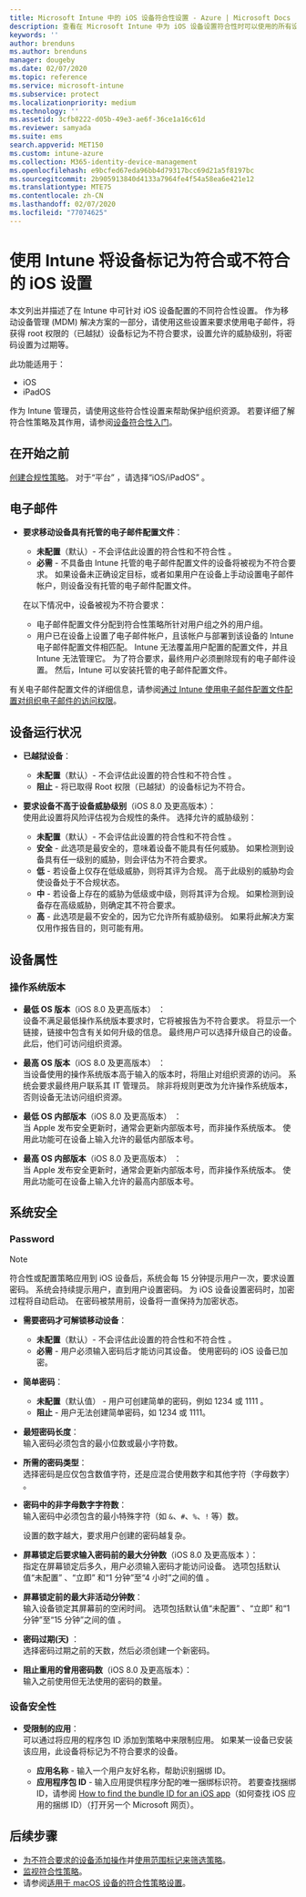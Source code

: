 ```yaml
---
title: Microsoft Intune 中的 iOS 设备符合性设置 - Azure | Microsoft Docs
description: 查看在 Microsoft Intune 中为 iOS 设备设置符合性时可以使用的所有设置的列表。 需要使用电子邮件，检查越狱或取得 root 权限的设备，设置允许的最小和最大操作系统，设置任何密码限制（包括密码长度和设备非活动性），限制应用等。
keywords: ''
author: brenduns
ms.author: brenduns
manager: dougeby
ms.date: 02/07/2020
ms.topic: reference
ms.service: microsoft-intune
ms.subservice: protect
ms.localizationpriority: medium
ms.technology: ''
ms.assetid: 3cfb8222-d05b-49e3-ae6f-36ce1a16c61d
ms.reviewer: samyada
ms.suite: ems
search.appverid: MET150
ms.custom: intune-azure
ms.collection: M365-identity-device-management
ms.openlocfilehash: e9bcfed67eda96bb4d79317bcc69d21a5f8197bc
ms.sourcegitcommit: 2b905913840d4133a7964fe4f54a58ea6e421e12
ms.translationtype: MTE75
ms.contentlocale: zh-CN
ms.lasthandoff: 02/07/2020
ms.locfileid: "77074625"
---
```

# <a name="ios-settings-to-mark-devices-as-compliant-or-not-compliant-using-intune"></a>使用 Intune 将设备标记为符合或不符合的 iOS 设置

本文列出并描述了在 Intune 中可针对 iOS 设备配置的不同符合性设置。 作为移动设备管理 (MDM) 解决方案的一部分，请使用这些设置来要求使用电子邮件，将获得 root 权限的（已越狱）设备标记为不符合要求，设置允许的威胁级别，将密码设置为过期等。

此功能适用于：

- iOS
- iPadOS

作为 Intune 管理员，请使用这些符合性设置来帮助保护组织资源。 若要详细了解符合性策略及其作用，请参阅[设备符合性入门](device-compliance-get-started.md)。

## <a name="before-you-begin"></a>在开始之前

[创建合规性策略](create-compliance-policy.md#create-the-policy)。 对于“平台”  ，请选择“iOS/iPadOS”  。

## <a name="email"></a>电子邮件

- **要求移动设备具有托管的电子邮件配置文件**：  
  - **未配置**（默认）- 不会评估此设置的符合性和不符合性  。
  - **必需** - 不具备由 Intune 托管的电子邮件配置文件的设备将被视为不符合要求。 如果设备未正确设定目标，或者如果用户在设备上手动设置电子邮件帐户，则设备没有托管的电子邮件配置文件。

  在以下情况中，设备被视为不符合要求：  
  - 电子邮件配置文件分配到符合性策略所针对用户组之外的用户组。
  - 用户已在设备上设置了电子邮件帐户，且该帐户与部署到该设备的 Intune 电子邮件配置文件相匹配。 Intune 无法覆盖用户配置的配置文件，并且 Intune 无法管理它。 为了符合要求，最终用户必须删除现有的电子邮件设置。 然后，Intune 可以安装托管的电子邮件配置文件。  

有关电子邮件配置文件的详细信息，请参阅[通过 Intune 使用电子邮件配置文件配置对组织电子邮件的访问权限](../configuration/email-settings-configure.md)。

## <a name="device-health"></a>设备运行状况

- **已越狱设备**：  
  - **未配置**（默认）- 不会评估此设置的符合性和不符合性  。
  - **阻止** - 将已取得 Root 权限（已越狱）的设备标记为不符合。  

- **要求设备不高于设备威胁级别**（iOS 8.0 及更高版本）：   
  使用此设置将风险评估视为合规性的条件。 选择允许的威胁级别：  
  - **未配置**（默认）- 不会评估此设置的符合性和不符合性  。
  - **安全** - 此选项是最安全的，意味着设备不能具有任何威胁。 如果检测到设备具有任一级别的威胁，则会评估为不符合要求。
  - **低** - 若设备上仅存在低级威胁，则将其评为合规。 高于此级别的威胁均会使设备处于不合规状态。
  - **中** - 若设备上存在的威胁为低级或中级，则将其评为合规。 如果检测到设备存在高级威胁，则确定其不符合要求。
  - **高** - 此选项是最不安全的，因为它允许所有威胁级别。 如果将此解决方案仅用作报告目的，则可能有用。

## <a name="device-properties"></a>设备属性

### <a name="operating-system-version"></a>操作系统版本  

- **最低 OS 版本**（iOS 8.0 及更高版本）  ：  
  设备不满足最低操作系统版本要求时，它将被报告为不符合要求。 将显示一个链接，链接中包含有关如何升级的信息。 最终用户可以选择升级自己的设备。 此后，他们可访问组织资源。

- **最高 OS 版本**（iOS 8.0 及更高版本）  ：  
  当设备使用的操作系统版本高于输入的版本时，将阻止对组织资源的访问。 系统会要求最终用户联系其 IT 管理员。 除非将规则更改为允许操作系统版本，否则设备无法访问组织资源。

- **最低 OS 内部版本**（iOS 8.0 及更高版本）  ：  
  当 Apple 发布安全更新时，通常会更新内部版本号，而非操作系统版本。 使用此功能可在设备上输入允许的最低内部版本号。

- **最高 OS 内部版本**（iOS 8.0 及更高版本）  ：  
  当 Apple 发布安全更新时，通常会更新内部版本号，而非操作系统版本。 使用此功能可在设备上输入允许的最高内部版本号。

## <a name="system-security"></a>系统安全

### <a name="password"></a>Password

> [!NOTE]
> 符合性或配置策略应用到 iOS 设备后，系统会每 15 分钟提示用户一次，要求设置密码。 系统会持续提示用户，直到用户设置密码。 为 iOS 设备设置密码时，加密过程将自动启动。 在密码被禁用前，设备将一直保持为加密状态。

- **需要密码才可解锁移动设备**：  
  - **未配置**（默认）- 不会评估此设置的符合性和不符合性  。  
  - **必需** - 用户必须输入密码后才能访问其设备。 使用密码的 iOS 设备已加密。

- **简单密码**：  
  - **未配置**（默认值）  - 用户可创建简单的密码，例如 1234  或 1111  。
  - **阻止** - 用户无法创建简单密码，如 1234 或 1111。   

- **最短密码长度**：  
  输入密码必须包含的最小位数或最小字符数。  

- **所需的密码类型**：  
  选择密码是应仅包含数值字符，还是应混合使用数字和其他字符（字母数字）   。

- **密码中的非字母数字字符数**：  
  输入密码中必须包含的最小特殊字符（如 `&`、`#`、`%`、`!` 等）数。 

  设置的数字越大，要求用户创建的密码越复杂。

- **屏幕锁定后要求输入密码前的最大分钟数**（iOS 8.0 及更高版本  ）：  
  指定在屏幕锁定后多久，用户必须输入密码才能访问设备。 选项包括默认值“未配置”  、“立即”  和“1 分钟”至“4 小时”之间的值   。

- **屏幕锁定前的最大非活动分钟数**：  
  输入设备锁定其屏幕前的空闲时间。 选项包括默认值“未配置”  、“立即”  和“1 分钟”至“15 分钟”之间的值   。

- **密码过期(天)** ：  
  选择密码过期之前的天数，然后必须创建一个新密码。 

- **阻止重用的曾用密码数**（iOS 8.0 及更高版本）：    
  输入之前使用但无法使用的密码的数量。

### <a name="device-security"></a>设备安全性

- **受限制的应用**：  
  可以通过将应用的程序包 ID 添加到策略中来限制应用。 如果某一设备已安装该应用，此设备将标记为不符合要求的设备。

  - **应用名称** - 输入一个用户友好名称，帮助识别捆绑 ID。
  - **应用程序包 ID** - 输入应用提供程序分配的唯一捆绑标识符。 若要查找捆绑 ID，请参阅 [How to find the bundle ID for an iOS app](https://support.microsoft.com/help/4294074/how-to-find-the-bundle-id-for-an-ios-app)（如何查找 iOS 应用的捆绑 ID）（打开另一个 Microsoft 网页）。  

## <a name="next-steps"></a>后续步骤

- [为不符合要求的设备添加操作](actions-for-noncompliance.md)并[使用范围标记来筛选策略](../fundamentals/scope-tags.md)。
- [监视符合性策略](compliance-policy-monitor.md)。
- 请参阅[适用于 macOS 设备的符合性策略设置](compliance-policy-create-mac-os.md)。
